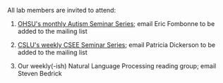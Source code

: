 All lab members are invited to attend:

1. [OHSU's monthly Autism Seminar Series](https://www.ohsu.edu/xd/research/about/calendar.cfm#/?i=1); email Eric Fombonne to be added to the mailing list

2. [CSLU's weekly CSEE Seminar Series](https://www.ohsu.edu/xd/about/news_events/events/index.cfm#/?i=4); email Patricia Dickerson to be added to the mailing list

3. Our weekly(-ish) Natural Language Processing reading group; email Steven Bedrick
